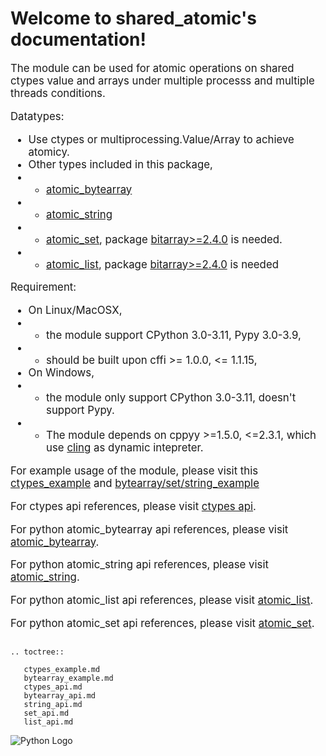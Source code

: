 Welcome to shared_atomic's documentation!
=========================================

<big> The module can be used for atomic operations on shared ctypes value and arrays under multiple processs and multiple threads conditions.

Datatypes:
- Use ctypes or multiprocessing.Value/Array to achieve atomicy.
- Other types included in this package,
- - [atomic_bytearray](./bytearray_api.md)
- - [atomic_string](./string_api.md)
- - [atomic_set](./set_api.md), package [bitarray>=2.4.0](https://pypi.org/project/bitarray/) is needed.
- - [atomic_list](./list_api.md), package [bitarray>=2.4.0](https://pypi.org/project/bitarray/) is needed


Requirement:
- On Linux/MacOSX, 
- - the module support CPython 3.0-3.11, Pypy 3.0-3.9, 
- - should be built upon cffi >= 1.0.0, <= 1.1.15, 
- On Windows, 
- - the module only support CPython 3.0-3.11, doesn't support Pypy. 
- - The module depends on cppyy >=1.5.0, <=2.3.1, which use [cling](https://github.com/vgvassilev/cling/tree/master/tools/packaging) as dynamic intepreter.


For example usage of the module, please visit this  [ctypes_example](./ctypes_example.md) and [bytearray/set/string_example](./bytearray_example.md)

For ctypes api references, please visit [ctypes api](./ctypes_api.md).

For python atomic_bytearray api references, please visit [atomic_bytearray](./bytearray_api.md).

For python atomic_string api references, please visit [atomic_string](./string_api.md).

For python atomic_list api references, please visit [atomic_list](./list_api.md).

For python atomic_set api references, please visit [atomic_set](./set_api.md).</big>

##

```{eval-rst}
.. toctree::

   ctypes_example.md
   bytearray_example.md
   ctypes_api.md
   bytearray_api.md
   string_api.md
   set_api.md
   list_api.md
 ```
 
 ![Python Logo](https://www.python.org/static/community_logos/python-logo.png)

